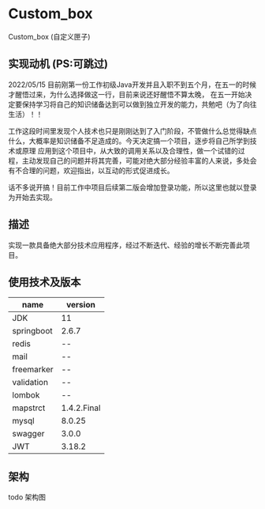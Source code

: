 # Custom_box
Custom_box (自定义匣子)

## 实现动机 (PS:可跳过)
2022/05/15 
目前刚第一份工作初级Java开发并且入职不到五个月，在五一的时候才醒悟过来，为什么选择做这一行，目前来说还好醒悟不算太晚，
在五一开始决定要保持学习将自己的知识储备达到可以做到独立开发的能力，共勉吧（为了向往生活）！！

工作这段时间里发现个人技术也只是刚刚达到了入门阶段，不管做什么总觉得缺点什么，大概率是知识储备不足造成的。今天决定搞一个项目，逐步将自己所学到技术或原理
应用到这个项目中，从大致的调用关系以及合理性，做一个试错的过程，主动发现自己的问题并将其完善，可能对绝大部分经验丰富的人来说，多处会有不合理的问题，欢迎指出，以互动的形式促进成长。

话不多说开搞！目前工作中项目后续第二版会增加登录功能，所以这里也就以登录为开始去实现。

## 描述

实现一款具备绝大部分技术应用程序，经过不断迭代、经验的增长不断完善此项目。

## 使用技术及版本
| name | version |
| ---| ---|
| JDK | 11 |
| springboot| 2.6.7 |
| redis | -- |
| mail | -- |
| freemarker | -- |
| validation | -- |
| lombok | -- |
| mapstrct | 1.4.2.Final |
| mysql | 8.0.25 |
| swagger | 3.0.0 |
| JWT | 3.18.2 |


## 架构
todo 架构图